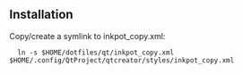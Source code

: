 ## Installation

Copy/create a symlink to inkpot_copy.xml:

```
  ln -s $HOME/dotfiles/qt/inkpot_copy.xml $HOME/.config/QtProject/qtcreator/styles/inkpot_copy.xml
```
